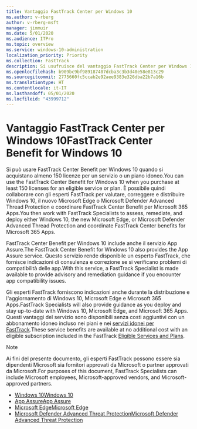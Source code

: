 ```yaml
---
title: Vantaggio FastTrack Center per Windows 10
ms.author: v-rberg
author: v-rberg-msft
manager: jimmuir
ms.date: 5/01/2020
ms.audience: ITPro
ms.topic: overview
ms.service: windows-10-administration
localization_priority: Priority
ms.collection: FastTrack
description: Si usufruisce del vantaggio FastTrack Center per Windows 10 quando si acquistano * almeno* 150 licenze per un servizio o piano idoneo.
ms.openlocfilehash: b909bc9bf989187407dcba3c3b3d40e58e813c29
ms.sourcegitcommit: 2775660fc5ccab2e92aee9383e326dba22b7a16b
ms.translationtype: HT
ms.contentlocale: it-IT
ms.lasthandoff: 05/01/2020
ms.locfileid: "43999712"
---
```

# <a name="fasttrack-center-benefit-for-windows-10"></a><span data-ttu-id="dc44d-103">Vantaggio FastTrack Center per Windows 10</span><span class="sxs-lookup"><span data-stu-id="dc44d-103">FastTrack Center Benefit for Windows 10</span></span>

<span data-ttu-id="dc44d-104">Si può usare FastTrack Center Benefit per Windows 10 quando si acquistano almeno 150 licenze per un servizio o un piano idoneo.</span><span class="sxs-lookup"><span data-stu-id="dc44d-104">You can use the FastTrack Center Benefit for Windows 10 when you purchase at least 150 licenses for an eligible service or plan.</span></span> <span data-ttu-id="dc44d-105">È possibile quindi collaborare con gli esperti FastTrack per valutare, correggere e distribuire Windows 10, il nuovo Microsoft Edge o Microsoft Defender Advanced Thread Protection e coordinare FastTrack Center Benefit per Microsoft 365 Apps.</span><span class="sxs-lookup"><span data-stu-id="dc44d-105">You then work with FastTrack Specialists to assess, remediate, and deploy either Windows 10, the new Microsoft Edge, or Microsoft Defender Advanced Thread Protection and coordinate FastTrack Center benefits for Microsoft 365 Apps.</span></span> 

<span data-ttu-id="dc44d-106">FastTrack Center Benefit per Windows 10 include anche il servizio App Assure.</span><span class="sxs-lookup"><span data-stu-id="dc44d-106">The FastTrack Center Benefit for Windows 10 also provides the App Assure service.</span></span> <span data-ttu-id="dc44d-107">Questo servizio rende disponibile un esperto FastTrack, che fornisce indicazioni di consulenza e correzione se si verificano problemi di compatibilità delle app.</span><span class="sxs-lookup"><span data-stu-id="dc44d-107">With this service, a FastTrack Specialist is made available to provide advisory and remediation guidance if you encounter app compatibility issues.</span></span> 

<span data-ttu-id="dc44d-108">Gli esperti FastTrack forniscono indicazioni anche durante la distribuzione e l'aggiornamento di Windows 10, Microsoft Edge e Microsoft 365 Apps.</span><span class="sxs-lookup"><span data-stu-id="dc44d-108">FastTrack Specialists will also provide guidance as you deploy and stay up-to-date with Windows 10, Microsoft Edge, and Microsoft 365 Apps.</span></span> <span data-ttu-id="dc44d-109">Questi vantaggi del servizio sono disponibili senza costi aggiuntivi con un abbonamento idoneo incluso nei piani e nei [servizi idonei per FastTrack](M365-eligible-services-and-plans.md).</span><span class="sxs-lookup"><span data-stu-id="dc44d-109">These service benefits are available at no additional cost with an eligible subscription included in the FastTrack [Eligible Services and Plans](M365-eligible-services-and-plans.md).</span></span>
  
> [!NOTE]
> <span data-ttu-id="dc44d-110">Ai fini del presente documento, gli esperti FastTrack possono essere sia dipendenti Microsoft sia fornitori approvati da Microsoft o partner approvati da Microsoft.</span><span class="sxs-lookup"><span data-stu-id="dc44d-110">For purposes of this document, FastTrack Specialists can include Microsoft employees, Microsoft-approved vendors, and Microsoft-approved partners.</span></span> 
    
- [<span data-ttu-id="dc44d-111">Windows 10</span><span class="sxs-lookup"><span data-stu-id="dc44d-111">Windows 10</span></span>](Win-10-windows-10.md)
- [<span data-ttu-id="dc44d-112">App Assure</span><span class="sxs-lookup"><span data-stu-id="dc44d-112">App Assure</span></span>](Win-10-app-assure.md)
- [<span data-ttu-id="dc44d-113">Microsoft Edge</span><span class="sxs-lookup"><span data-stu-id="dc44d-113">Microsoft Edge</span></span>](Win-10-microsoft-edge.md)
- [<span data-ttu-id="dc44d-114">Microsoft Defender Advanced Threat Protection</span><span class="sxs-lookup"><span data-stu-id="dc44d-114">Microsoft Defender Advanced Threat Protection</span></span>](Win-10-microsoft-defender-atp.md)

